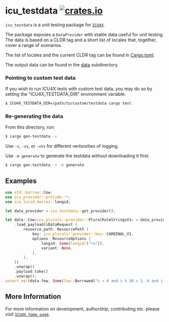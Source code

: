 # icu_testdata [![crates.io](http://meritbadge.herokuapp.com/icu_testdata)](https://crates.io/crates/icu_testdata)

`icu_testdata` is a unit testing package for [`ICU4X`].

The package exposes a `DataProvider` with stable data useful for unit testing. The data is
based on a CLDR tag and a short list of locales that, together, cover a range of scenarios.

The list of locales and the current CLDR tag can be found in [Cargo.toml](./Cargo.toml).

The output data can be found in the [data](./data/) subdirectory.

### Pointing to custom test data

If you wish to run ICU4X tests with custom test data, you may do so by setting the "ICU4X_TESTDATA_DIR" environment variable:

```bash
$ ICU4X_TESTDATA_DIR=/path/to/custom/testdata cargo test
```

### Re-generating the data

From this directory, run:

```bash
$ cargo gen-testdata -v
```

Use `-v`, `-vv`, or `-vvv` for different verbosities of logging.

Use `-m generate` to generate the testdata without downloading it first:

```bash
$ cargo gen-testdata -v -m generate
```

## Examples

```rust
use std::borrow::Cow;
use icu_provider::prelude::*;
use icu_locid_macros::langid;

let data_provider = icu_testdata::get_provider();

let data: Cow<icu_plurals::provider::PluralRuleStringsV1> = data_provider
    .load_payload(&DataRequest {
        resource_path: ResourcePath {
            key: icu_plurals::provider::key::CARDINAL_V1,
            options: ResourceOptions {
                langid: Some(langid!("ru")),
                variant: None,
            },
        },
    })
    .unwrap()
    .payload.take()
    .unwrap();
assert_eq!(data.few, Some(Cow::Borrowed("v = 0 and i % 10 = 2..4 and i % 100 != 12..14")));
```

[`ICU4X`]: ../icu/index.html

## More Information

For more information on development, authorship, contributing etc. please visit [`ICU4X home page`](https://github.com/unicode-org/icu4x).
